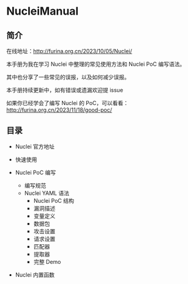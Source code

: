 # NucleiManual
## 简介

在线地址：http://furina.org.cn/2023/10/05/Nuclei/

本手册为我在学习 Nuclei 中整理的常见使用方法和 Nuclei PoC 编写语法。

其中也分享了一些常见的误报，以及如何减少误报。

本手册持续更新中，如有错误或遗漏欢迎提 issue

如果你已经学会了编写 Nuclei 的 PoC，可以看看：http://furina.org.cn/2023/11/18/good-poc/



## 目录

+ Nuclei 官方地址

+ 快速使用

+ Nuclei PoC 编写
  + 编写规范
  + Nuclei YAML 语法
    + Nuclei PoC 结构
    + 漏洞描述
    + 变量定义
    + 数据包
    + 攻击设置
    + 请求设置
    + 匹配器
    + 提取器
    + 完整 Demo
+ Nuclei 内置函数



